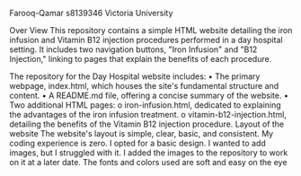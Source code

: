 Farooq-Qamar s8139346 Victoria University

Over View 
This repository contains a simple HTML website detailing the iron infusion and Vitamin B12 injection procedures performed in a day hospital setting. It includes two navigation buttons, "Iron Infusion" and "B12 Injection," linking to pages that explain the benefits of each procedure.

The repository for the Day Hospital website includes:
•	The primary webpage, index.html, which houses the site's fundamental structure and content.
•	A README.md file, offering a concise summary of the website.
•	Two additional HTML pages: 
o	iron-infusion.html, dedicated to explaining the advantages of the iron infusion treatment.
o	vitamin-b12-injection.html, detailing the benefits of the Vitamin B12 injection procedure.
Layout of the website 
The website's layout is simple, clear, basic, and consistent.
My coding experience is zero. I opted for a basic design. I wanted to add images, but I struggled with it. I added the images to the repository to work on it at a later date.
The fonts and colors used are soft and easy on the eye
